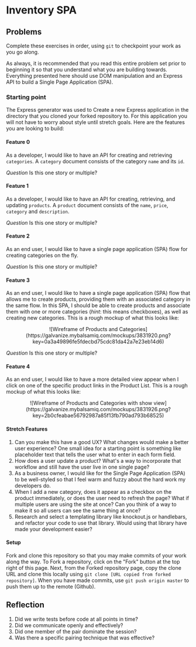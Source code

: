 # Inventory SPA

## Problems

Complete these exercises in order, using `git` to checkpoint your work as you go along.

As always, it is recommended that you read this entire problem set prior to beginning it so that you understand what you are building towards. Everything presented here should use DOM manipulation and an Express API to build a Single Page Application (SPA).

### Starting point

The Express generator was used to Create a new Express application in the directory that you cloned your forked repository to.  For this application you will not have to worry about style until stretch goals. Here are the features you are looking to build:

#### Feature 0

As a developer, I would like to have an API for creating and retrieving `categories`. A `category` document consists of the category `name` and its `id`.

_Question_ Is this one story or multiple?

#### Feature 1

As a developer, I would like to have an API for creating, retrieving, and updating `products`. A `product` document consists of the `name`, `price`, `category` and `description`.

_Question_ Is this one story or multiple?

#### Feature 2

As an end user, I would like to have a single page application (SPA) flow for creating categories on the fly.

_Question_ Is this one story or multiple?

#### Feature 3

As an end user, I would like to have a single page application (SPA) flow that allows me to create products, providing them with an associated category in the same flow. In this SPA, I should be able to create products and associate them with one or more categories (_hint_: this means checkboxes), as well as creating new categories. This is a rough mockup of what this looks like:

<center>
  ![Wireframe of Products and Categories](https://galvanize.mybalsamiq.com/mockups/3831920.png?key=0a3a49896fe5fdecbd75cdc81da42a7e23eb14d6)
</center>

_Question_ Is this one story or multiple?

#### Feature 4

As an end user, I would like to have a more detailed view appear when I click on one of the specific product links in the Product List. This is a rough mockup of what this looks like:

<center>
  ![Wireframe of Products and Categories with show view](https://galvanize.mybalsamiq.com/mockups/3831926.png?key=2b0cfeabae56792987a85f13fb790ad793b68525)
</center>

#### Stretch Features

1. Can you make this have a good UX? What changes would make a better user experience? One small idea for a starting point is something like placeholder text that tells the user what to enter in each form field.
1. How does a user update a product? What's a way to incorporate that workflow and still have the user live in one single page?
1. As a business owner, I would like for the Single Page Application (SPA) to be well-styled so that I feel warm and fuzzy about the hard work my developers do.
1. When I add a new category, does it appear as a checkbox on the product immediately, or does the user need to refresh the page? What if multiple users are using the site at once? Can you think of a way to make it so all users can see the same thing at once?
1. Research and select a templating library like knockout.js or handlebars, and refactor your code to use that library. Would using that library have made your development easier?

#### Setup

Fork and clone this repository so that you may make commits of your work along the way. To Fork a repository, click on the "Fork" button at the top right of this page. Next, from the Forked repository page, copy the clone URL and clone this locally using `git clone [URL copied from forked repository]`. When you have made commits, use `git push origin master` to push them up to the remote (Github).

## Reflection

1. Did we write tests before code at all points in time?
1. Did we communicate openly and effectively?
1. Did one member of the pair dominate the session?
1. Was there a specific pairing technique that was effective?
